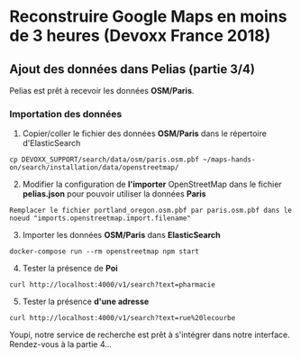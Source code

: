# Reconstruire Google Maps en moins de 3 heures (Devoxx France 2018)

## Ajout des données dans Pelias (partie 3/4)
Pelias est prêt à recevoir les données __OSM/Paris__.

### Importation des données
1. Copier/coller le fichier des données __OSM/Paris__ dans le répertoire d'ElasticSearch
```
cp DEVOXX_SUPPORT/search/data/osm/paris.osm.pbf ~/maps-hands-on/search/installation/data/openstreetmap/
```
2. Modifier la configuration de __l'importer__ OpenStreetMap dans le fichier __pelias.json__ pour pouvoir utiliser la données __Paris__
```
Remplacer le fichier portland_oregon.osm.pbf par paris.osm.pbf dans le noeud "imports.openstreetmap.import.filename"
```
3. Importer les données __OSM/Paris__ dans __ElasticSearch__
```
docker-compose run --rm openstreetmap npm start
```
4. Tester la présence de __Poi__
```
curl http://localhost:4000/v1/search?text=pharmacie
```
5. Tester la présence __d'une adresse__
```
curl http://localhost:4000/v1/search?text=rue%20lecourbe
```
Youpi, notre service de recherche est prêt à s'intégrer dans notre interface. Rendez-vous à la partie 4...